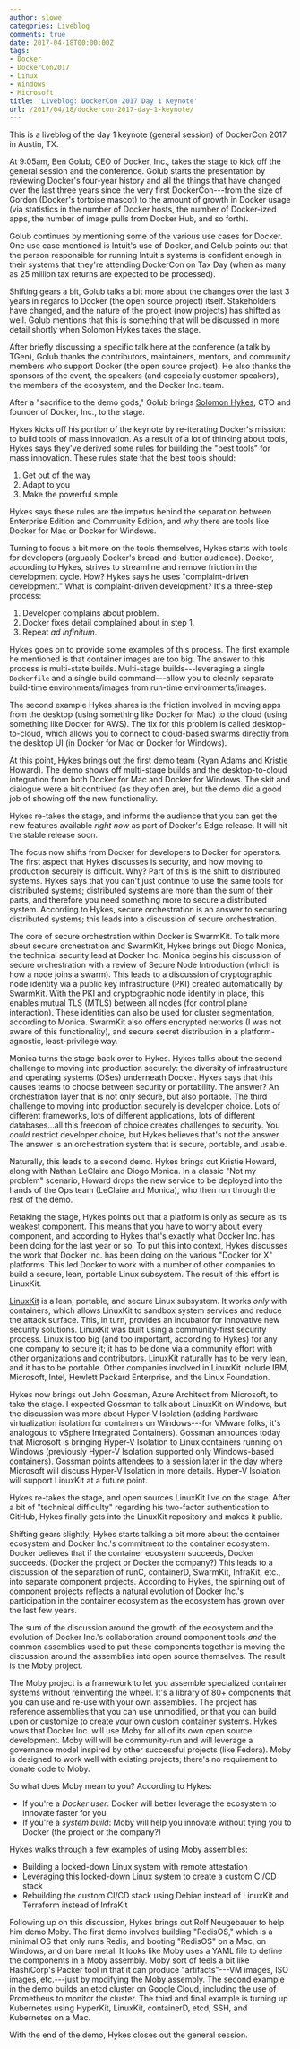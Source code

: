 ```yaml
---
author: slowe
categories: Liveblog
comments: true
date: 2017-04-18T00:00:00Z
tags:
- Docker
- DockerCon2017
- Linux
- Windows
- Microsoft
title: 'Liveblog: DockerCon 2017 Day 1 Keynote'
url: /2017/04/18/dockercon-2017-day-1-keynote/
---
```


This is a liveblog of the day 1 keynote (general session) of DockerCon 2017 in Austin, TX.

At 9:05am, Ben Golub, CEO of Docker, Inc., takes the stage to kick off the general session and the conference. Golub starts the presentation by reviewing Docker's four-year history and all the things that have changed over the last three years since the very first DockerCon---from the size of Gordon (Docker's tortoise mascot) to the amount of growth in Docker usage (via statistics in the number of Docker hosts, the number of Docker-ized apps, the number of image pulls from Docker Hub, and so forth). 

Golub continues by mentioning some of the various use cases for Docker. One use case mentioned is Intuit's use of Docker, and Golub points out that the person responsible for running Intuit's systems is confident enough in their systems that they're attending DockerCon on Tax Day (when as many as 25 million tax returns are expected to be processed).

Shifting gears a bit, Golub talks a bit more about the changes over the last 3 years in regards to Docker (the open source project) itself. Stakeholders have changed, and the nature of the project (now projects) has shifted as well. Golub mentions that this is something that will be discussed in more detail shortly when Solomon Hykes takes the stage.

After briefly discussing a specific talk here at the conference (a talk by TGen), Golub thanks the contributors, maintainers, mentors, and community members who support Docker (the open source project). He also thanks the sponsors of the event, the speakers (and especially customer speakers), the members of the ecosystem, and the Docker Inc. team.

After a "sacrifice to the demo gods," Golub brings [Solomon Hykes][link-1], CTO and founder of Docker, Inc., to the stage.

Hykes kicks off his portion of the keynote by re-iterating Docker's mission: to build tools of mass innovation. As a result of a lot of thinking about tools, Hykes says they've derived some rules for building the "best tools" for mass innovation. These rules state that the best tools should:

1. Get out of the way
2. Adapt to you
3. Make the powerful simple

Hykes says these rules are the impetus behind the separation between Enterprise Edition and Community Edition, and why there are tools like Docker for Mac or Docker for Windows.

Turning to focus a bit more on the tools themselves, Hykes starts with tools for developers (arguably Docker's bread-and-butter audience). Docker, according to Hykes, strives to streamline and remove friction in the development cycle. How? Hykes says he uses "complaint-driven development." What is complaint-driven development? It's a three-step process:

1. Developer complains about problem.
2. Docker fixes detail complained about in step 1.
3. Repeat _ad infinitum_.

Hykes goes on to provide some examples of this process. The first example he mentioned is that container images are too big. The answer to this process is multi-state builds. Multi-stage builds---leveraging a single `Dockerfile` and a single build command---allow you to cleanly separate build-time environments/images from run-time environments/images.

The second example Hykes shares is the friction involved in moving apps from the desktop (using something like Docker for Mac) to the cloud (using something like Docker for AWS). The fix for this problem is called desktop-to-cloud, which allows you to connect to cloud-based swarms directly from the desktop UI (in Docker for Mac or Docker for Windows).

At this point, Hykes brings out the first demo team (Ryan Adams and Kristie Howard). The demo shows off multi-stage builds and the desktop-to-cloud integration from both Docker for Mac and Docker for Windows. The skit and dialogue were a bit contrived (as they often are), but the demo did a good job of showing off the new functionality.

Hykes re-takes the stage, and informs the audience that you can get the new features available _right now_ as part of Docker's Edge release. It will hit the stable release soon.

The focus now shifts from Docker for developers to Docker for operators. The first aspect that Hykes discusses is security, and how moving to production securely is difficult. Why? Part of this is the shift to distributed systems. Hykes says that you can't just continue to use the same tools for distributed systems; distributed systems are more than the sum of their parts, and therefore you need something more to secure a distributed system. According to Hykes, secure orchestration is an answer to securing distributed systems; this leads into a discussion of secure orchestration.

The core of secure orchestration within Docker is SwarmKit. To talk more about secure orchestration and SwarmKit, Hykes brings out Diogo Monica, the technical security lead at Docker Inc. Monica begins his discussion of secure orchestration with a review of Secure Node Introduction (which is how a node joins a swarm). This leads to a discussion of cryptographic node identity via a public key infrastructure (PKI) created automatically by SwarmKit. With the PKI and cryptographic node identity in place, this enables mutual TLS (MTLS) between all nodes (for control plane interaction). These identities can also be used for cluster segmentation, according to Monica. SwarmKit also offers encrypted networks (I was not aware of this functionality), and secure secret distribution in a platform-agnostic, least-privilege way.

Monica turns the stage back over to Hykes. Hykes talks about the second challenge to moving into production securely: the diversity of infrastructure and operating systems (OSes) underneath Docker. Hykes says that this causes teams to choose between security or portability. The answer? An orchestration layer that is not only secure, but also portable. The third challenge to moving into production securely is developer choice. Lots of different frameworks, lots of different applications, lots of different databases...all this freedom of choice creates challenges to security. You _could_ restrict developer choice, but Hykes believes that's not the answer. The answer is an orchestration system that is secure, portable, and usable.

Naturally, this leads to a second demo. Hykes brings out Kristie Howard, along with Nathan LeClaire and Diogo Monica. In a classic "Not my problem" scenario, Howard drops the new service to be deployed into the hands of the Ops team (LeClaire and Monica), who then run through the rest of the demo.

Retaking the stage, Hykes points out that a platform is only as secure as its weakest component. This means that you have to worry about every component, and according to Hykes that's exactly what Docker Inc. has been doing for the last year or so. To put this into context, Hykes discusses the work that Docker Inc. has been doing on the various "Docker for X" platforms. This led Docker to work with a number of other companies to build a secure, lean, portable Linux subsystem. The result of this effort is LinuxKit.

[LinuxKit][link-2] is a lean, portable, and secure Linux subsystem. It works _only_ with containers, which allows LinuxKit to sandbox system services and reduce the attack surface. This, in turn, provides an incubator for innovative new security solutions. LinuxKit was built using a community-first security process. Linux is too big (and too important, according to Hykes) for any one company to secure it; it has to be done via a community effort with other organizations and contributors. LinuxKit naturally has to be very lean, and it has to be portable. Other companies involved in LinuxKit include IBM, Microsoft, Intel, Hewlett Packard Enterprise, and the Linux Foundation.

Hykes now brings out John Gossman, Azure Architect from Microsoft, to take the stage. I expected Gossman to talk about LinuxKit on Windows, but the discussion was more about Hyper-V Isolation (adding hardware virtualization isolation for containers on Windows---for VMware folks, it's analogous to vSphere Integrated Containers). Gossman announces today that Microsoft is bringing Hyper-V Isolation to Linux containers running on Windows (previously Hyper-V Isolation supported only Windows-based containers). Gossman points attendees to a session later in the day where Microsoft will discuss Hyper-V Isolation in more details. Hyper-V Isolation will support LinuxKit at a future point.

Hykes re-takes the stage, and open sources LinuxKit live on the stage. After a bit of "technical difficulty" regarding his two-factor authentication to GitHub, Hykes finally gets into the LinuxKit repository and makes it public.

Shifting gears slightly, Hykes starts talking a bit more about the container ecosystem and Docker Inc.'s commitment to the container ecosystem. Docker believes that if the container ecosystem succeeds, Docker succeeds. (Docker the project or Docker the company?) This leads to a discussion of the separation of runC, containerD, SwarmKit, InfraKit, etc., into separate component projects. According to Hykes, the spinning out of component projects reflects a natural evolution of Docker Inc.'s participation in the container ecosystem as the ecosystem has grown over the last few years.

The sum of the discussion around the growth of the ecosystem and the evolution of Docker Inc.'s collaboration around component tools _and_ the common assemblies used to put these components together is moving the discussion around the assemblies into open source themselves. The result is the Moby project.

The Moby project is a framework to let you assemble specialized container systems without reinventing the wheel. It's a library of 80+ components that you can use and re-use with your own assemblies. The project has reference assemblies that you can use unmodified, or that you can build upon or customize to create your own custom container systems. Hykes vows that Docker Inc. will use Moby for all of its own open source development. Moby will will be community-run and will leverage a governance model inspired by other successful projects (like Fedora). Moby is designed to work well with existing projects; there's no requirement to donate code to Moby.

So what does Moby mean to you? According to Hykes:

* If you're a _Docker user_: Docker will better leverage the ecosystem to innovate faster for you
* If you're a _system build_: Moby will help you innovate without tying you to Docker (the project or the company?)

Hykes walks through a few examples of using Moby assemblies:

* Building a locked-down Linux system with remote attestation
* Leveraging this locked-down Linux system to create a custom CI/CD stack
* Rebuilding the custom CI/CD stack using Debian instead of LinuxKit and Terraform instead of InfraKit

Following up on this discussion, Hykes brings out Rolf Neugebauer to help him demo Moby. The first demo involves building "RedisOS," which is a minimal OS that only runs Redis, and booting "RedisOS" on a Mac, on Windows, and on bare metal. It looks like Moby uses a YAML file to define the components in a Moby assembly. Moby sort of feels a bit like HashiCorp's Packer tool in that it can produce "artifacts"---VM images, ISO images, etc.---just by modifying the Moby assembly. The second example in the demo builds an etcd cluster on Google Cloud, including the use of Prometheus to monitor the cluster. The third and final example is turning up Kubernetes using HyperKit, LinuxKit, containerD, etcd, SSH, and Kubernetes on a Mac.

With the end of the demo, Hykes closes out the general session.



[link-1]: https://twitter.com/solomonstre
[link-2]: https://github.com/linuxkit/linuxkit
